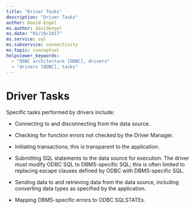 ```yaml
---
title: "Driver Tasks"
description: "Driver Tasks"
author: David-Engel
ms.author: davidengel
ms.date: "01/19/2017"
ms.service: sql
ms.subservice: connectivity
ms.topic: conceptual
helpviewer_keywords:
  - "ODBC architecture [ODBC], drivers"
  - "drivers [ODBC], tasks"
---
```

# Driver Tasks
Specific tasks performed by drivers include:  
  
-   Connecting to and disconnecting from the data source.  
  
-   Checking for function errors not checked by the Driver Manager.  
  
-   Initiating transactions; this is transparent to the application.  
  
-   Submitting SQL statements to the data source for execution. The driver must modify ODBC SQL to DBMS-specific SQL; this is often limited to replacing escape clauses defined by ODBC with DBMS-specific SQL.  
  
-   Sending data to and retrieving data from the data source, including converting data types as specified by the application.  
  
-   Mapping DBMS-specific errors to ODBC SQLSTATEs.
